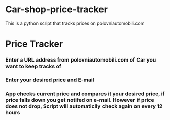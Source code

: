 # Car-shop-price-tracker
This is a python script that tracks prices on polovniautomobili.com
# Price Tracker
### Enter a URL address from polovniautomobili.com of Car you want to keep tracks of
### Enter your desired price and E-mail
### App checks current price and compares it your desired price, if price falls down you get notifed on e-mail. However if price does not drop, Script will automaticlly check again on every 12 hours

